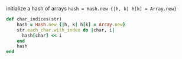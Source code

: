 initialize a hash of arrays
`hash = Hash.new {|h, k| h[k] = Array.new}`

```rb
def char_indices(str)
    hash = Hash.new {|h, k| h[k] = Array.new}
    str.each_char.with_index do |char, i|
      hash[char] << i
    end
    hash
end
```
